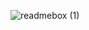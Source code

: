 ![readmebox (1)](https://github.com/AlQadri21/noted/assets/34904910/9d60ba2a-9faa-4e06-94a9-59d51d63ff0a)
